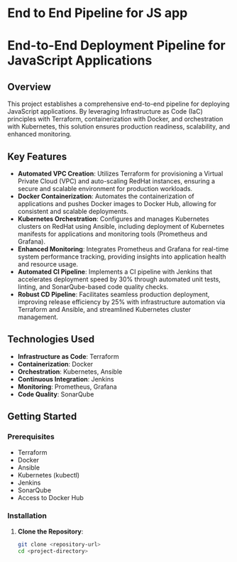 <h1> End to End Pipeline for JS app </h1>

# End-to-End Deployment Pipeline for JavaScript Applications

## Overview

This project establishes a comprehensive end-to-end pipeline for deploying JavaScript applications. By leveraging Infrastructure as Code (IaC) principles with Terraform, containerization with Docker, and orchestration with Kubernetes, this solution ensures production readiness, scalability, and enhanced monitoring.

## Key Features

- **Automated VPC Creation**: Utilizes Terraform for provisioning a Virtual Private Cloud (VPC) and auto-scaling RedHat instances, ensuring a secure and scalable environment for production workloads.
- **Docker Containerization**: Automates the containerization of applications and pushes Docker images to Docker Hub, allowing for consistent and scalable deployments.
- **Kubernetes Orchestration**: Configures and manages Kubernetes clusters on RedHat using Ansible, including deployment of Kubernetes manifests for applications and monitoring tools (Prometheus and Grafana).
- **Enhanced Monitoring**: Integrates Prometheus and Grafana for real-time system performance tracking, providing insights into application health and resource usage.
- **Automated CI Pipeline**: Implements a CI pipeline with Jenkins that accelerates deployment speed by 30% through automated unit tests, linting, and SonarQube-based code quality checks.
- **Robust CD Pipeline**: Facilitates seamless production deployment, improving release efficiency by 25% with infrastructure automation via Terraform and Ansible, and streamlined Kubernetes cluster management.

## Technologies Used

- **Infrastructure as Code**: Terraform
- **Containerization**: Docker
- **Orchestration**: Kubernetes, Ansible
- **Continuous Integration**: Jenkins
- **Monitoring**: Prometheus, Grafana
- **Code Quality**: SonarQube

## Getting Started

### Prerequisites

- Terraform
- Docker
- Ansible
- Kubernetes (kubectl)
- Jenkins
- SonarQube
- Access to Docker Hub

### Installation

1. **Clone the Repository**:
   ```bash
   git clone <repository-url>
   cd <project-directory>